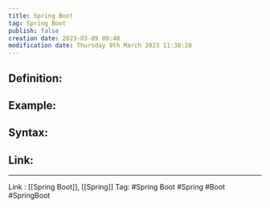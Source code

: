 ```yaml
---
title: Spring Boot
tag: Spring Boot
publish: false
creation date: 2023-03-09 09:48
modification date: Thursday 9th March 2023 11:38:28
---
```


## Definition:
## Example:
## Syntax:
## Link:
---
Link : [[Spring Boot]], [[Spring]]
Tag: #Spring Boot #Spring #Boot #SpringBoot